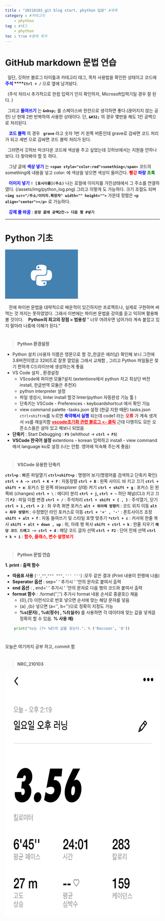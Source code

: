 ```yaml
---
title : "20210103_git blog start, phython 입문" #제목
category : #카테고리
    - phython
tag : #태그
    - phython
toc : true #옆에 목차
---
```

# GitHub markdown 문법 연습
&nbsp;&nbsp;일단, 깃허브 블로그 타이틀과 카테고리 태그, 목차 사용법을 확인한 상태이고 코드에 **<span style="color:blue">주석 </span>****`Ctrl + /`** 으로 옆에 남겨놨다.

&nbsp;&nbsp;(주석 처리시 추가적으로 한컴 입력기 인지 확인하자, Microsoft입력기일 경우 잘 된다. )

&nbsp;&nbsp;그리고 **<span style="color:blue">들여쓰기</span>** 는 **`&nbsp;`** 를 스페이스바 한칸으로 생각하면 좋다.(끊어지지 않는 공란) 난 현재 2번 반복하여 사용한 상태이다. 단, **`&#32;`** 의 경우 몇번을 해도 1칸 공백으로 처리된다.

&nbsp;&nbsp; **<span style="color:blue">코드 블럭</span>** 의 경우 **` grave`** 라고 숫자 1번 키 왼쪽 버튼인데 grave로 감싸면 코드 처리가 되고 세번 으로 감싸면 코드 블럭 처리가 된다.

&nbsp;&nbsp;그러면서 깃허브 마크다운 코드에 색상을 주고 싶었는데 깃허브에서는 지원을 안하나 보다. 더 찾아봐야 할 듯 하다.

&nbsp;&nbsp; 그냥 글에 **<span style="color:blue">색상 넣기</span>** 는 **`<span style="color:red">sonething</span>`** 코드의 something에 내용을 넣고 color: 에 색상을 넣으면 색상이 들어간다. **<span style="color:red">빨강</span> <span style="color:blue">파랑</span> <span style="color:green">초록</span>**

&nbsp;&nbsp; **<span style="color:blue"> 이미지 넣기</span>** **`! [표시이름](주소)`** 나는 로컬에 이미지를 가진상태에서 그 주소를 연결하였다. (/assets/img/python_log.png)
그리고 이렇게 도 가능하다. 크기 조절도 되며 **```<img scr="/주소/이미지.확장자" width="" height="">```**
가운데 정렬은 **`<p align="center"></p>`** 로 가능하다.

&nbsp;&nbsp; **<span style="color:blue">강제 줄 바꿈</span>** : **`문장 끝에 공백2칸-> 다음 행 #넣기`**

---
# **Python 기초**

![Python logo](/assets/img/python_logo.png)

&nbsp;&nbsp; 전에 파이썬 문법을 대략적으로 배운적이 있긴하지만 프로젝트나, 실제로 구현하며 써먹는 것 까지는 못하였었다. 그래서 이번에는 파이썬 문법을 강의를 듣고 익히며 활용해볼 것이다.
&nbsp;&nbsp; **Python의 최고의 장점 = 범용성**
" 너무 어려우면 넘어가라 계속 붙잡고 있지 말아라 나중에 이해가 된다."
#
> **Python 환경설정**

- Python 설치 (사용자 이름은 영문으로 할 것_한글은 에러남)
확인해 보니 그전에 3.8버전이였고 32비트로 잘못 깔았음 그래서 교체함 , 그리고 Python 파일들은 찾기 편하게 C드라이브에 생성하는게 좋음
- VS Code 설치 , 환경설정
    - VScode에 파이썬 모듈?설치 (extentions에서 python 치고 최상단 버전 install, 한글번역 모듈은 추천X)
    - python interpreter 설정
    - 파일 생성시, linter install 할것 linter(python 자동완성 기능 툴 )
    - 단축키는 VSCode - Preferences  - keyboardshortcut 에서 확인 가능 
    - view command palette -tasks.json 설정 (한글 지원 때문)
    tasks.json `ctrl+shift+b`를 누르면 **<span style="color:blue">축약해서 실행</span>** 되는데 code1 라는 **<spen style="color:red">오류</spen>** 가 계속 생겨서 vs를 재설치함
    [**<span style="color:red"> <u>vscode초기화 관련 블로그 <- 클릭</u></spen>**](https://oneday-haru.tistory.com/5)
    근데 다행히도 모든 오픈소스들은 살아 있고 해보니 되었음
- **단축키** :
Start Debugging : **`F5`** (whithout -> **`ctrl + F5`**)
- **VSCode 한국어 설정**
 extentions - korean 입력하고 install - view command에서 language ko로 설정 (나는 안함. 영어에 익숙해 주는게 좋음)
#
>**VSCode 유용한 단축키**

**`ctrl+p`** : 빠른 파일열기
**`ctrl+shift+p`** : 명령어 보기(명령어를 검색하고 단축키 확인)
**`ctrl + A -> ctrl + K + F`** : 자동정렬
**`ctrl + B`** : 왼쪽 사이드 바 키고 끄기
**`ctrl + shift + e`**: 포커스 된 왼쪽 바(explorer 상태) 켜기
**`ctrl + shift + g`** : 포커스 된 왼쪽바 (changes)
**`ctrl + \`** : 에디터 분리
**`ctrl + j`, `ctrl + ~`** 하단 패널(CLI) 키고 끄기 
**`F2`** : 파일 이름 변경
**`ctrl + /`** : 주석처리
**`ctrl + shift + { , }`** : 주석열기, 닫기
**`ctrl + 1` , `ctrl + 2`** : 좌 우측 화면 포커스
**`alt + 위아래 방향키`** : 코드 위치 이동
**`alt + 좌우 방향키`** : 수정했던 라인 포커스로 이동
**`ctrl + '+' , '-'`** : 폰트사이즈 조정
**`shift + alt + f`** : 자동 들여쓰기 및 스타일 포맷 맞추기
**`*ctrl + c`** : 커서위 한줄 복사
**`shift + alt + down , up`** : 위, 아래 행 복사
**`shift + ctrl + k`** : 한줄 지우기
**`해당 코드 드래그 -> ctrl + d`** : 해당 코드 글자 선택 
**`ctrl + F2`** : 단어 전체 선택
**`ctrl + k + i`** : **<span style="color:red">함수, 클래스, 변수 설명보기</span>**
#
> **Python 문법 연습**


**1. print : 출력 함수**
- **따옴표 사용** (`''`,`""`,`""" """`, `''' '''`) :모두 같은 결과 (Print 내용이 한행에 나옴)
- **Seperator 옵션** : sep=' ' 추가시 ' '안의 문자로 붙여서 출력
- **end 옵션** : , end=' ' 추가시 ' '안의 문자로 다음 행의 코드와 붙여서 출력
- **format 함수** : .format('','') 추가시 format 내용 순서로 중괄호{} 채움
    - {0},{1} 이런식으로 번호 넣으면 순서에 맞는 해당 문자를 넣음
    - {a} ,{b} 넣으면 (a='', b='')으로 정확히 지정도 가능
    - **%s(문자) , %d(정수) , %f(실수)** 를 사용하면 각 데이터에 맞는 값을 넣게끔 정확히 할 수 있음. 
    **% 사용 예)**
``` python
    print("%s는 (7+ %d)의 값을 갖는다.". % ('Raccoon', '8'))
```
#

 오늘은 여기까지 공부 하고, commit 함
#
> **NRC_210103**

<p align="center"><img src="/assets/img/NRC_210103.jpg" width="600" height="800"></p>
